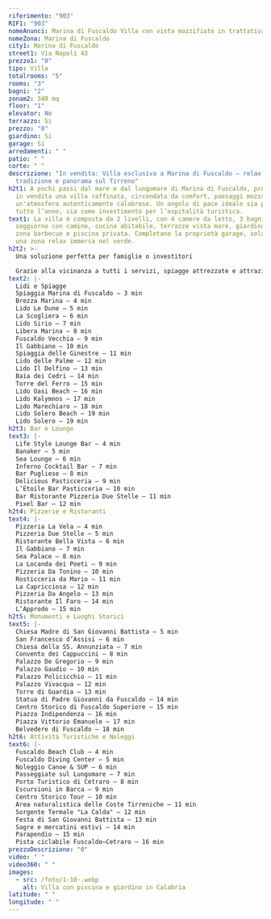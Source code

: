 ```yaml
---
riferimento: "903"
RIF1: "903"
nomeAnunci: Marina di Fuscaldo Villa con vista mozzifiato in trattativa
nomeZona: Marina di Fuscaldo
city1: Marina di Fuscaldo
street1: Via Napoli 43
prezzo1: "0"
tipo: Villa
totalrooms: "5"
rooms: "3"
bagni: "2"
zonam2: 340 mq
floor: "1"
elevator: No
terrazzo: Si
prezzo: "0"
giardino: Si
garage: Si
arredamenti: " "
patio: " "
corte: " "
descrizione: "In vendita: Villa esclusiva a Marina di Fuscaldo – relax,
  tradizione e panorama sul Tirreno"
h2t1: A pochi passi dal mare e dal lungomare di Marina di Fuscaldo, proponiamo
  in vendita una villa raffinata, circondata da comfort, paesaggi mozzafiato e
  un'atmosfera autenticamente calabrese. Un angolo di pace ideale sia per vivere
  tutto l’anno, sia come investimento per l’ospitalità turistica.
text1: La villa è composta da 2 livelli, con 4 camere da letto, 3 bagni, ampio
  soggiorno con camino, cucina abitabile, terrazze vista mare, giardino curato,
  zona barbecue e piscina privata. Completano la proprietà garage, solarium e
  una zona relax immersa nel verde.
h2t2: >-
  Una soluzione perfetta per famiglie o investitori

  Grazie alla vicinanza a tutti i servizi, spiagge attrezzate e attrazioni culturali, questa villa è ideale per affitti brevi o per chi cerca una residenza di prestigio al mare.
text2: |-
  Lidi e Spiagge
  Spiaggia Marina di Fuscaldo – 3 min
  Brezza Marina – 4 min
  Lido Le Dune – 5 min
  La Scogliera – 6 min
  Lido Sirio – 7 min
  Libera Marina – 8 min
  Fuscaldo Vecchia – 9 min
  Il Gabbiano – 10 min
  Spiaggia delle Ginestre – 11 min
  Lido delle Palme – 12 min
  Lido Il Delfino – 13 min
  Baia dei Cedri – 14 min
  Torre del Ferro – 15 min
  Lido Oasi Beach – 16 min
  Lido Kalymnos – 17 min
  Lido Marechiaro – 18 min
  Lido Solero Beach – 19 min
  Lido Solero – 19 min
h2t3: Bar e Lounge
text3: |-
  Life Style Lounge Bar – 4 min
  Banaker – 5 min
  Sea Lounge – 6 min
  Inferno Cocktail Bar – 7 min
  Bar Pugliese – 8 min
  Delicious Pasticceria – 9 min
  L’Etoile Bar Pasticceria – 10 min
  Bar Ristorante Pizzeria Due Stelle – 11 min
  Pixel Bar – 12 min
h2t4: Pizzerie e Ristoranti
text4: |-
  Pizzeria La Vela – 4 min
  Pizzeria Due Stelle – 5 min
  Ristorante Bella Vista – 6 min
  Il Gabbiano – 7 min
  Sea Palace – 8 min
  La Locanda dei Poeti – 9 min
  Pizzeria Da Tonino – 10 min
  Rosticceria da Mario – 11 min
  La Capricciosa – 12 min
  Pizzeria Da Angelo – 13 min
  Ristorante Il Faro – 14 min
  L’Approdo – 15 min
h2t5: Monumenti e Luoghi Storici
text5: |-
  Chiesa Madre di San Giovanni Battista – 5 min
  San Francesco d’Assisi – 6 min
  Chiesa della SS. Annunziata – 7 min
  Convento dei Cappuccini – 8 min
  Palazzo De Gregorio – 9 min
  Palazzo Gaudio – 10 min
  Palazzo Policicchio – 11 min
  Palazzo Vivacqua – 12 min
  Torre di Guardia – 13 min
  Statua di Padre Giovanni da Fuscaldo – 14 min
  Centro Storico di Fuscaldo Superiore – 15 min
  Piazza Indipendenza – 16 min
  Piazza Vittorio Emanuele – 17 min
  Belvedere di Fuscaldo – 18 min
h2t6: Attività Turistiche e Noleggi
text6: |-
  Fuscaldo Beach Club – 4 min
  Fuscaldo Diving Center – 5 min
  Noleggio Canoe & SUP – 6 min
  Passeggiate sul Lungomare – 7 min
  Porto Turistico di Cetraro – 8 min
  Escursioni in Barca – 9 min
  Centro Storico Tour – 10 min
  Area naturalistica delle Coste Tirreniche – 11 min
  Sorgente Termale "La Calda" – 12 min
  Festa di San Giovanni Battista – 13 min
  Sagre e mercatini estivi – 14 min
  Parapendio – 15 min
  Pista ciclabile Fuscaldo–Cetraro – 16 min
prezzoDescrizione: "0"
video: " "
video360: " "
images:
  - src: /foto/1-10-.webp
    alt: Villa con piscina e giardino in Calabria
latitude: " "
longitude: " "
---
```

